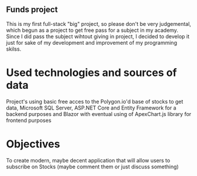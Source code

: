 ## Funds project
This is my first full-stack "big" project, so please don't be very judgemental, which begun as a project to get free pass for a subject in my academy.
Since I did pass the subject wihtout giving in project, I decided to develop it just for sake of my development and improvement of my programming skilss.

# Used technologies and sources of data
Project's using basic free acces to the Polygon.io'd base of stocks to get data, 
Microsoft SQL Server, ASP.NET Core and Entity Framework for a backend purposes 
and
Blazor with eventual using of ApexChart.js library for frontend purposes

# Objectives
To create modern, maybe decent application that will allow users to subscribe on Stocks (maybe comment them or just discuss something)
